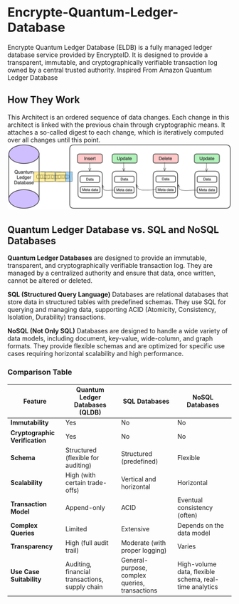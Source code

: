 # Encrypte-Quantum-Ledger-Database
Encrypte Quantum Ledger Database (ELDB) is a fully managed ledger database service provided by EncrypteID. It is designed to provide a transparent, immutable, and cryptographically verifiable transaction log owned by a central trusted authority. Inspired From Amazon Quantum Ledger Database

## How They Work 
This Architect is an ordered sequence of data changes. Each change in this architect is linked with the previous chain through cryptographic means. It attaches a so-called digest to each change, which is iteratively computed over all changes until this point.
![alt text](assets/image.png)

## Quantum Ledger Database vs. SQL and NoSQL Databases
**Quantum Ledger Databases** are designed to provide an immutable, transparent, and cryptographically verifiable transaction log. They are managed by a centralized authority and ensure that data, once written, cannot be altered or deleted.

**SQL (Structured Query Language)** Databases are relational databases that store data in structured tables with predefined schemas. They use SQL for querying and managing data, supporting ACID (Atomicity, Consistency, Isolation, Durability) transactions.

**NoSQL (Not Only SQL)** Databases are designed to handle a wide variety of data models, including document, key-value, wide-column, and graph formats. They provide flexible schemas and are optimized for specific use cases requiring horizontal scalability and high performance.

### Comparison Table

| Feature                    | Quantum Ledger Databases (QLDB) | SQL Databases                | NoSQL Databases              |
|----------------------------|---------------------------------|------------------------------|------------------------------|
| **Immutability**           | Yes                             | No                           | No                           |
| **Cryptographic Verification** | Yes                             | No                           | No                           |
| **Schema**                 | Structured (flexible for auditing) | Structured (predefined)     | Flexible                     |
| **Scalability**            | High (with certain trade-offs)  | Vertical and horizontal      | Horizontal                   |
| **Transaction Model**      | Append-only                     | ACID                         | Eventual consistency (often) |
| **Complex Queries**        | Limited                         | Extensive                    | Depends on the data model    |
| **Transparency**           | High (full audit trail)         | Moderate (with proper logging) | Varies                       |
| **Use Case Suitability**   | Auditing, financial transactions, supply chain | General-purpose, complex queries, transactions | High-volume data, flexible schema, real-time analytics |



